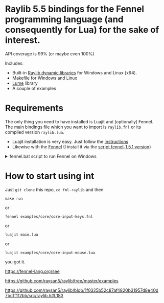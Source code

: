 # Raylib 5.5 bindings for the Fennel programming language (and consequently for Lua) for the sake of interest.

API coverage is 99% (or maybe even 100%)

Includes:
- Built-in [Raylib dynamic libraries](https://github.com/raysan5/raylib/releases/tag/5.5) for Windows and Linux (x64).
- Makefile for Windows and Linux
- [Lume](https://github.com/rxi/lume) library
- A couple of examples

# Requirements

The only thing you need to have installed is Luajit and (optionally) Fennel. The main bindings file which you want to import is `raylib.fnl` or its compiled version `raylib.lua`.

- Luajit installation is very easy. Just follow the [instructions](https://luajit.org/install.html) 
- Likewise with the [Fennel](https://fennel-lang.org/setup) (I install it via the [script fennel-1.5.1 version](https://fennel-lang.org/downloads/fennel-1.5.1))
<details>
<summary>fennel.bat script to run Fennel on Windows</summary>

```
@echo off
luajit C:\Games\Fennel\fennel1.5.1 %*
```
</details>


# How to start using int

Just `git clone` this repo, `cd fnl-raylib` and then

`make run` 

or 

`fennel examples/core/core-input-keys.fnl`

or

`luajit main.lua`

or

`luajit examples/core/core-input-mouse.lua`

you got it.

https://fennel-lang.org/see


https://github.com/raysan5/raylib/tree/master/examples


https://github.com/raysan5/raylib/blob/1f0325b52c87af4820b31957d8e40d7bc1f112bb/src/raylib.h#L183
